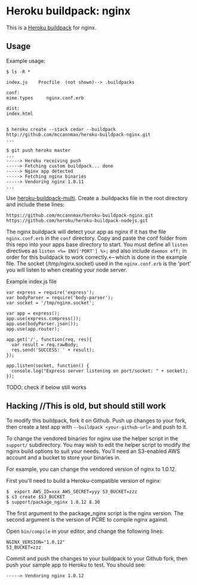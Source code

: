 Heroku buildpack: nginx
=======================

This is a [Heroku buildpack](http://devcenter.heroku.com/articles/buildpack)
for nginx.

Usage
-----

Example usage:

    $ ls -R *

    index.js    Procfile  (not shown)--> .buildpacks

    conf:
    mime.types     nginx.conf.erb

    dist:
    index.html


    $ heroku create --stack cedar --buildpack http://github.com/mccannmax/heroku-buildpack-nginx.git
    ...

    $ git push heroku master
    ...
    -----> Heroku receiving push
    -----> Fetching custom buildpack... done
    -----> Nginx app detected
    -----> Fetching nginx binaries
    -----> Vendoring nginx 1.0.11
    ...

Use [heroku-buildpack-multi](https://github.com/ddollar/heroku-buildpack-multi). Create a .buildpacks file in the root directory and include these lines:
```
https://github.com/mccannmax/heroku-buildpack-nginx.git
https://github.com/heroku/heroku-buildpack-nodejs.git
```

The nginx buildpack will detect your app as nginx if it has the file `nginx.conf.erb` in the `conf` directory.  Copy and paste the conf folder from this repo into your apps base directory to start. You must define all `listen`
directives as `listen <%= ENV['PORT'] %>;` and also include `daemon off;` in
order for this buildpack to work correctly.<--which is done in the example file.  The socket (/tmp/nginx.socket) used in the `nginx.conf.erb` is the 'port' you will listen to when creating your node server.

Example index.js file
```
var express = require('express');
var bodyParser = require('body-parser');
var socket = '/tmp/nginx.socket';

var app = express();
app.use(express.compress());
app.use(bodyParser.json());
app.use(app.router);

app.get('/', function(req, res){
  var result = req.rawBody;
  res.send('SUCCESS: ' + result);
});

app.listen(socket, function() {
  console.log("Express server listening on port/socket: " + socket);
});

```


TODO: check if below still works

Hacking //This is old, but should still work
-------

To modify this buildpack, fork it on Github. Push up changes to your fork, then
create a test app with `--buildpack <your-github-url>` and push to it.

To change the vendored binaries for nginx use the helper script in the
`support/` subdirectory. You may wish to edit the helper script to modify
the nginx build options to suit your needs. You'll need an S3-enabled
AWS account and a bucket to store your binaries in.

For example, you can change the vendored version of nginx to 1.0.12.

First you'll need to build a Heroku-compatible version of nginx:

    $  export AWS_ID=xxx AWS_SECRET=yyy S3_BUCKET=zzz
    $ s3 create $S3_BUCKET
    $ support/package_nginx 1.0.12 8.30

The first argument to the package_nginx script is the nginx version. The
second argument is the version of PCRE to compile nginx against.

Open `bin/compile` in your editor, and change the following lines:

    NGINX_VERSION="1.0.12"
    S3_BUCKET=zzz

Commit and push the changes to your buildpack to your Github fork, then push
your sample app to Heroku to test. You should see:

    -----> Vendoring nginx 1.0.12
